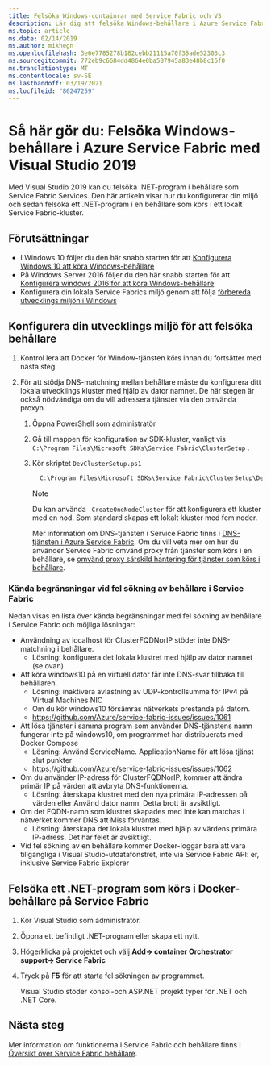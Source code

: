 ```yaml
---
title: Felsöka Windows-containrar med Service Fabric och VS
description: Lär dig att felsöka Windows-behållare i Azure Service Fabric med hjälp av Visual Studio 2019.
ms.topic: article
ms.date: 02/14/2019
ms.author: mikhegn
ms.openlocfilehash: 3e6e7785278b182cebb21115a70f35ade52303c3
ms.sourcegitcommit: 772eb9c6684dd4864e0ba507945a83e48b8c16f0
ms.translationtype: MT
ms.contentlocale: sv-SE
ms.lasthandoff: 03/19/2021
ms.locfileid: "86247259"
---
```

# <a name="how-to-debug-windows-containers-in-azure-service-fabric-using-visual-studio-2019"></a>Så här gör du: Felsöka Windows-behållare i Azure Service Fabric med Visual Studio 2019

Med Visual Studio 2019 kan du felsöka .NET-program i behållare som Service Fabric Services. Den här artikeln visar hur du konfigurerar din miljö och sedan felsöka ett .NET-program i en behållare som körs i ett lokalt Service Fabric-kluster.

## <a name="prerequisites"></a>Förutsättningar

* I Windows 10 följer du den här snabb starten för att [Konfigurera Windows 10 att köra Windows-behållare](/virtualization/windowscontainers/quick-start/quick-start-windows-10)
* På Windows Server 2016 följer du den här snabb starten för att [Konfigurera windows 2016 för att köra Windows-behållare](/virtualization/windowscontainers/quick-start/quick-start-windows-server)
* Konfigurera din lokala Service Fabrics miljö genom att följa [förbereda utvecklings miljön i Windows](./service-fabric-get-started.md)

## <a name="configure-your-developer-environment-to-debug-containers"></a>Konfigurera din utvecklings miljö för att felsöka behållare

1. Kontrol lera att Docker för Window-tjänsten körs innan du fortsätter med nästa steg.

1. För att stödja DNS-matchning mellan behållare måste du konfigurera ditt lokala utvecklings kluster med hjälp av dator namnet. De här stegen är också nödvändiga om du vill adressera tjänster via den omvända proxyn.
   1. Öppna PowerShell som administratör
   2. Gå till mappen för konfiguration av SDK-kluster, vanligt vis `C:\Program Files\Microsoft SDKs\Service Fabric\ClusterSetup` .
   3. Kör skriptet `DevClusterSetup.ps1`

      ``` PowerShell
        C:\Program Files\Microsoft SDKs\Service Fabric\ClusterSetup\DevClusterSetup.ps1
      ```

      > [!NOTE]
      > Du kan använda `-CreateOneNodeCluster` för att konfigurera ett kluster med en nod. Som standard skapas ett lokalt kluster med fem noder.
      >

      Mer information om DNS-tjänsten i Service Fabric finns i [DNS-tjänsten i Azure Service Fabric](./service-fabric-dnsservice.md). Om du vill veta mer om hur du använder Service Fabric omvänd proxy från tjänster som körs i en behållare, se [omvänd proxy särskild hantering för tjänster som körs i behållare](service-fabric-reverseproxy.md#special-handling-for-services-running-in-containers).

### <a name="known-limitations-when-debugging-containers-in-service-fabric"></a>Kända begränsningar vid fel sökning av behållare i Service Fabric

Nedan visas en lista över kända begränsningar med fel sökning av behållare i Service Fabric och möjliga lösningar:

* Användning av localhost för ClusterFQDNorIP stöder inte DNS-matchning i behållare.
    * Lösning: konfigurera det lokala klustret med hjälp av dator namnet (se ovan)
* Att köra windows10 på en virtuell dator får inte DNS-svar tillbaka till behållaren.
    * Lösning: inaktivera avlastning av UDP-kontrollsumma för IPv4 på Virtual Machines NIC
    * Om du kör windows10 försämras nätverkets prestanda på datorn.
    * https://github.com/Azure/service-fabric-issues/issues/1061
* Att lösa tjänster i samma program som använder DNS-tjänstens namn fungerar inte på windows10, om programmet har distribuerats med Docker Compose
    * Lösning: Använd ServiceName. ApplicationName för att lösa tjänst slut punkter
    * https://github.com/Azure/service-fabric-issues/issues/1062
* Om du använder IP-adress för ClusterFQDNorIP, kommer att ändra primär IP på värden att avbryta DNS-funktionerna.
    * Lösning: återskapa klustret med den nya primära IP-adressen på värden eller Använd dator namn. Detta brott är avsiktligt.
* Om det FQDN-namn som klustret skapades med inte kan matchas i nätverket kommer DNS att Miss förväntas.
    * Lösning: återskapa det lokala klustret med hjälp av värdens primära IP-adress. Det här felet är avsiktligt.
* Vid fel sökning av en behållare kommer Docker-loggar bara att vara tillgängliga i Visual Studio-utdatafönstret, inte via Service Fabric API: er, inklusive Service Fabric Explorer

## <a name="debug-a-net-application-running-in-docker-containers-on-service-fabric"></a>Felsöka ett .NET-program som körs i Docker-behållare på Service Fabric

1. Kör Visual Studio som administratör.

1. Öppna ett befintligt .NET-program eller skapa ett nytt.

1. Högerklicka på projektet och välj **Add-> container Orchestrator support-> Service Fabric**

1. Tryck på **F5** för att starta fel sökningen av programmet.

    Visual Studio stöder konsol-och ASP.NET projekt typer för .NET och .NET Core.

## <a name="next-steps"></a>Nästa steg
Mer information om funktionerna i Service Fabric och behållare finns i [Översikt över Service Fabric behållare](service-fabric-containers-overview.md).
